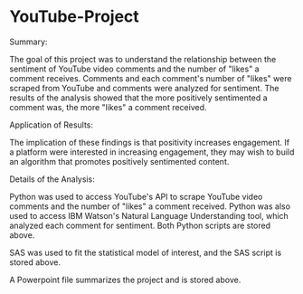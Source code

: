# YouTube-Project
Summary:

The goal of this project was to understand the relationship between the sentiment of YouTube video comments and the number of "likes" a comment receives. Comments and each comment's number of "likes" were scraped from YouTube and comments were analyzed for sentiment. The results of the analysis showed that the more positively sentimented a comment was, the more "likes" a comment received. 

Application of Results:

The implication of these findings is that positivity increases engagement. If a platform were interested in increasing engagement, they may wish to build an algorithm that promotes positively sentimented content. 

Details of the Analysis:

Python was used to access YouTube's API to scrape YouTube video comments and the number of "likes" a comment received. Python was also used to access IBM Watson's Natural Language Understanding tool, which analyzed each comment for sentiment. Both Python scripts are stored above. 

SAS was used to fit the statistical model of interest, and the SAS script is stored above. 

A Powerpoint file summarizes the project and is stored above.
